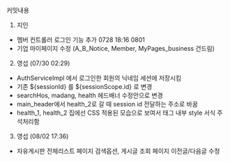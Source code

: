 커밋내용
1. 지인
- 멤버 컨트롤러 로그인 기능 추가 0728 18:16
0801
- 기업 마이페이지 수정 (A_B_Notice, Member, MyPages_business 건드림)


2. 영섭 (07/30 02:29)
- AuthServiceImpl 에서 로그인한 회원의 닉네임 세션에 저장시킴
- 기존 ${sessionId} 를 ${sessionScope.id} 로 변경
- searchHos, madang, health 헤드배너 수정안으로 변경
- main_header에서 health_2로 갈 때 session id 전달하는 주소로 바꿈
- health_1, health_2 집에선 CSS 적용된 모습으로 보여서 태그 내부 style 서식 주석처리함

3. 영섭 (08/02 17:36)
- 자유게시판 전체리스트 페이지 검색옵션, 게시글 조회 페이지 이전글/다음글 수정
